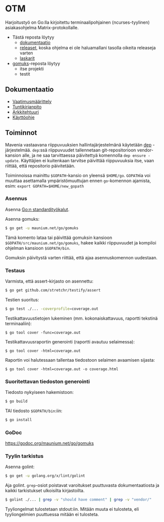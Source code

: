 # OTM
Harjoitustyö on Go:lla kirjoitettu terminaalipohjainen (ncurses-tyylinen)
asiakasohjelma Matrix-protokollalle.

* Tästä reposta löytyy
  * [dokumentaatio](dokumentaatio)
  * [releaset](https://github.com/tulir/hy-otm/releases), koska ohjelma ei ole
    haluamallani tasolla oikeita releaseja varten
  * [laskarit](laskarit)
* [gomuks](https://github.com/tulir/gomuks)-reposta löytyy
  * itse projekti
  * testit

## Dokumentaatio
* [Vaatimusmäärittely](dokumentaatio/vaatimusmäärittely.md)
* [Tuntikirjanpito](dokumentaatio/tuntikirjanpito.md)
* [Arkkitehtuuri](dokumentaatio/arkkitehtuuri.md)
* [Käyttöohje](dokumentaatio/käyttöohje.md)

## Toiminnot
Mavenia vastaavana riippuvuuksien hallintajärjestelmänä käytetään [dep](https://github.com/golang/dep)
-järjestelmää. `dep`:ssä riippuvuudet tallennetaan git-repositorioon vendor-kansion
alle, ja ne saa tarvittaessa päivitettyä komennolla `dep ensure -update`. Käyttäjien
ei kuitenkaan tarvitse päivittää riippuvuuksia itse, vaan riittää, että repositorio
päivitetään.

Toiminnoissa mainittu `$GOPATH`-kansio on yleensä `$HOME/go`. `GOPATH`ia voi
muuttaa asettamalla ympäristömuuttujan ennen `go`-komennon ajamista, esim:
`export GOPATH=$HOME/new_gopath`

### Asennus
Asenna [Go:n standardityökalut](https://golang.org/dl/).

Asenna gomuks:
```bash
$ go get -u maunium.net/go/gomuks
```
Tämä komento lataa tai päivittää gomuksin kansioon `$GOPATH/src/maunium.net/go/gomuks`,
hakee kaikki riippuvuudet ja kompiloi ohjelman kansioon `$GOPATH/bin`.

Gomuksin päivitystä varten riittää, että ajaa asennuskomennon uudestaan.

### Testaus
Varmista, että assert-kirjasto on asennettu:
```bash
$ go get github.com/stretchr/testify/assert
```

Testien suoritus:
```bash
$ go test ./... -coverprofile=coverage.out
```

Testikattavuustietojen lukeminen (mm. kokonaiskattavuus, raportti tekstinä terminaaliin):
```
$ go tool cover -func=coverage.out
```

Testikattavuusraportin generointi (raportti avautuu selaimessa):
```
$ go tool cover -html=coverage.out
```

Raportin voi halutessaan tallentaa tiedostoon selaimen avaamisen sijasta:
```
$ go tool cover -html=coverage.out -o coverage.html
```

### Suoritettavan tiedoston generointi
Tiedosto nykyiseen hakemistoon:
```bash
$ go build
```

TAI tiedosto `$GOPATH/bin`:iin:
```bash
$ go install
```

### GoDoc
https://godoc.org/maunium.net/go/gomuks

### Tyylin tarkistus
Asenna golint:
```bash
$ go get -u golang.org/x/lint/golint
```

Aja golint. `grep`-osiot poistavat varoitukset puuttuvasta dokumentaatiosta ja kaikki tarkistukset ulkoisilta kirjastoilta.
```bash
$ golint ./... | grep -v "should have comment" | grep -v "vendor/"
```

Tyyliongelmat tulostetaan stdout:iin. Mitään muuta ei tulosteta, eli tyyliongelmien puuttuessa mitään ei tulosteta.
